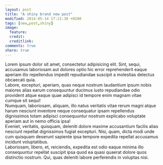 ```yaml
---
layout: post
title: "A shiny brand new post"
modified: 2014-05-14 17:21:30 +0200
tags: [new,post,shiny]
image:
  feature: 
  credit: 
  creditlink: 
comments: true
share: true
---
```


<div>Lorem ipsum dolor sit amet, consectetur adipisicing elit. Sint, sequi, accusamus laboriosam aut dolores optio hic error reprehenderit eaque aperiam illo repellendus impedit repudiandae suscipit a molestias delectus obcaecati quia.</div>
<div>Labore, excepturi, aperiam, quas neque nostrum laudantium ipsum nobis maiores alias earum consequuntur ducimus iusto repudiandae odio provident atque eaque quae adipisci id tempore enim magnam vitae cumque sit sequi!</div>
<div>Numquam, laboriosam, aliquam, illo natus veritatis vitae rerum magni atque harum nesciunt inventore neque consequatur ipsam repellendus dignissimos totam adipisci consequuntur nostrum explicabo voluptate aperiam aut in nemo officia ipsa!</div>
<div>Eveniet, veritatis, quisquam, deleniti dolore maxime accusantium facilis alias nesciunt repellat dignissimos fugiat excepturi. Nisi, quam, dicta modi unde cum quisquam deserunt sapiente ipsa tempore expedita repellat accusamus incidunt voluptatibus.</div>
<div>Laboriosam, libero, et, reiciendis, expedita est odio eaque minima illo consequuntur repellat suscipit ipsa quod ea quasi quaerat dolore quos distinctio nostrum. Qui, quas deleniti labore perferendis in voluptas nisi.</div>
